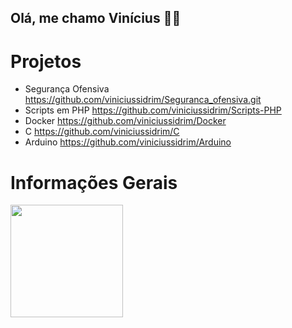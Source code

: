 ## Olá, me chamo Vinícius 👨‍💻

<h1>Projetos</h1>

* Segurança Ofensiva <https://github.com/viniciussidrim/Seguranca_ofensiva.git>
* Scripts em PHP <https://github.com/viniciussidrim/Scripts-PHP>
* Docker <https://github.com/viniciussidrim/Docker>
* C <https://github.com/viniciussidrim/C>
* Arduino <https://github.com/viniciussidrim/Arduino>

<h1>Informações Gerais</h1>
<div>
  <img height="180em" src="https://github-readme-stats.vercel.app/api/top-langs/?username=viniciussidrim&layout=compact&langs_count=7&theme=dracula"/>
</div>
